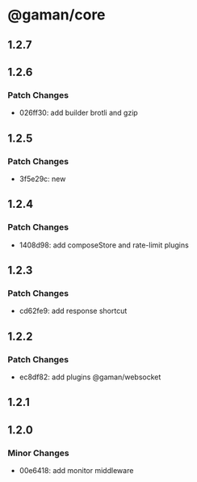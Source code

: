 # @gaman/core

## 1.2.7

## 1.2.6

### Patch Changes

- 026ff30: add builder brotli and gzip

## 1.2.5

### Patch Changes

- 3f5e29c: new

## 1.2.4

### Patch Changes

- 1408d98: add composeStore and rate-limit plugins

## 1.2.3

### Patch Changes

- cd62fe9: add response shortcut

## 1.2.2

### Patch Changes

- ec8df82: add plugins @gaman/websocket

## 1.2.1

## 1.2.0

### Minor Changes

- 00e6418: add monitor middleware

